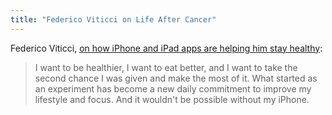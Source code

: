 ```yaml
---
title: "Federico Viticci on Life After Cancer"
---
```

<p>Federico Viticci, <a href="http://www.macstories.net/stories/life-after-cancer-how-the-iphone-helped-me-achieve-a-healthier-lifestyle/">on how iPhone and iPad apps are helping him stay healthy</a>:</p>
<blockquote><p>
  I want to be healthier, I want to eat better, and I want to take the second chance I was given and make the most of it. What started as an experiment has become a new daily commitment to improve my lifestyle and focus. And it wouldn't be possible without my iPhone.
</p></blockquote>

